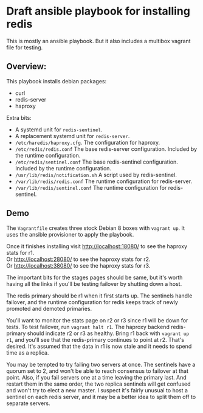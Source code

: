 # Draft ansible playbook for installing redis

This is mostly an ansible playbook.  But it also includes a multibox vagrant file for testing.

## Overview:

This playbook installs debian packages:

* curl
* redis-server
* haproxy

Extra bits:

* A systemd unit for `redis-sentinel`.
* A replacement systemd unit for `redis-server`.
* `/etc/haredis/haproxy.cfg`. The configuration for haproxy.
* `/etc/redis/redis.conf` The base redis-server configuration. Included by the runtime configuration.
* `/etc/redis/sentinel.conf` The base redis-sentinel configuration. Included by the runtime configuration.
* `/usr/lib/redis/notification.sh` A script used by redis-sentinel.
* `/var/lib/redis/redis.conf` The runtime configuration for redis-server.
* `/var/lib/redis/sentinel.conf` The runtime configuration for redis-sentinel.

## Demo

The `Vagrantfile` creates three stock Debian 8 boxes with `vagrant up`.
It uses the ansible provisioner to apply the playbook.

Once it finishes installing visit [http://localhost:18080/](http://localhost:18080) to see the haproxy stats for r1.  
Or [http://localhost:28080/](http://localhost:28080) to see the haproxy stats for r2.  
Or [http://localhost:38080/](http://localhost:38080) to see the haproxy stats for r3.

The important bits for the stages pages should be same, but it's worth having all the links if you'll be testing failover by shutting down a host.

The redis primary should be r1 when it first starts up.  The sentinels handle failover, and the runtime configuration for redis keeps track of newly promoted and demoted primaries.

You'll want to monitor the stats page on r2 or r3 since r1 will be down for tests.  To test failover, run `vagrant halt r1`.  The haproxy backend redis-primary should indicate r2 or r3 as healthy.  Bring r1 back with `vagrant up r1`, and you'll see that the redis-primary continues to point at r2.  That's desired.  It's assumed that the data in r1 is now stale and it needs to spend time as a replica.

You may be tempted to try failing two servers at once.  The sentinels have a quorum set to 2, and won't be able to reach consensus to failover at that point. Also, if you fail servers one at a time leaving the primary last.  And restart them in the same order, the two replica sentinels will get confused and won't try to elect a new master.  I suspect it's fairly unusual to host a sentinel on each redis server, and it may be a better idea to split them off to separate servers.
